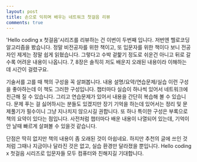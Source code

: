 ```yaml
---
layout: post
title: 손으로 익히며 배우는 네트워크 첫걸음 리뷰
comments: true
---
```


'Hello coding x 첫걸음'시리즈를 리뷰하는 건 이번이 두번째 입니다. 저번엔 헬로코딩 알고리즘을 봤습니다. 정말 비전공자를 위한 책이고, 또 입문자를 위한 책이다 보니 전공자인 제게는 정말 쉽게 읽혔습니다. 그렇다고 수박 겉핥기 정도로 쉬운건 아니고 뒤로 갈수록 어려운 내용이 나옵니다. 7, 8장은 솔직히 저도 배운지 오래된 내용이라 이해하는데 시간이 걸렸구요.  

기술서를 고를 때 책의 구성을 꼭 살펴봅니다. 내용 설명/요약/연습문제/실습 이런 구성을 좋아하는데 이 책도 그러한 구성입니다. 챕터마다 실습이 하나씩 있어서 네트워크에 친근해 질 수 있습니다. 그리고 연습문제가 있어서 내용을 간단히 복습해 볼 수 있습니다. 문제 푸는 걸 싫어하시는 분들도 있겠지만 장기 기억을 하는데 있어서는 정리 및 문제풀기가 필수이니 그냥 지나치지 않으시길 권합니다. 또 하나 특이한 구성은 부록으로 책의 요약이 있다는 점입니다. 사전처럼 챕터마다 배운 내용이 나열되어 있는데, 기억이 안 날때 빠르게 살펴볼 수 있을것 같습니다.  

단점은 딱히 없지만 책의 내용이 좀 오래된 것이 아쉽네요. 하지만 추천의 글에 쓰인 것처럼 그때나 지금이나 달라진 것은 없고, 실습 환경만 달라졌을 뿐입니다. Hello coding x 첫걸음 시리즈로 입문자들 모두 컴퓨터와 친해지길 기대합니다.  

